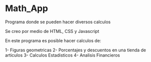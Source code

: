 # Math_App
Programa donde se pueden hacer diversos calculos 

Se creo por medio de HTML, CSS y Javascript

En este programa es posible hacer calculos de:

1- Figuras geometricas
2- Porcentajes y descuentos en una tienda de articulos
3- Calculos Estadisticos
4- Analisis Financieros 
